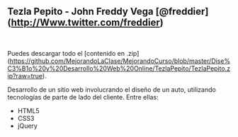 ## Tezla Pepito - John Freddy Vega  [@freddier] (http://Www.twitter.com/freddier)
<br />


Puedes descargar todo el [contenido en .zip] (https://github.com/MejorandoLaClase/MejorandoCurso/blob/master/Dise%C3%B1o%20y%20Desarrollo%20Web%20Online/TezlaPepito/TezlaPepito.zip?raw=true).

Desarrollo de un sitio web involucrando el diseño de un auto, utilizando tecnologías de parte de lado del cliente. Entre ellas:
- HTML5
- CSS3
- jQuery
